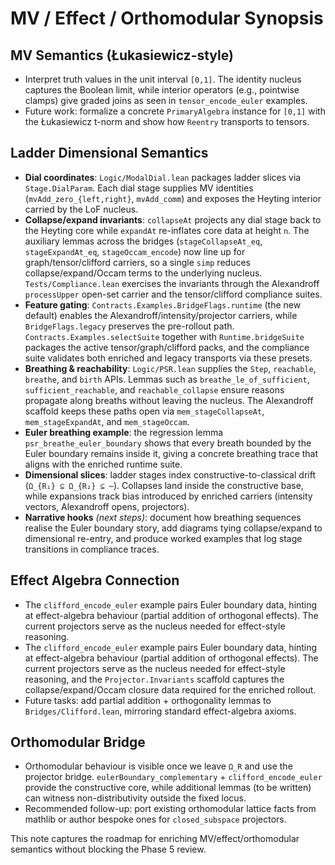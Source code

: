 # MV / Effect / Orthomodular Synopsis

## MV Semantics (Łukasiewicz-style)
- Interpret truth values in the unit interval `[0,1]`. The identity nucleus captures the Boolean limit, while interior operators (e.g., pointwise clamps) give graded joins as seen in `tensor_encode_euler` examples.
- Future work: formalize a concrete `PrimaryAlgebra` instance for `[0,1]` with the Łukasiewicz t-norm and show how `Reentry` transports to tensors.

## Ladder Dimensional Semantics
- **Dial coordinates**: `Logic/ModalDial.lean` packages ladder slices via `Stage.DialParam`.  Each dial stage supplies MV identities (`mvAdd_zero_{left,right}`, `mvAdd_comm`) and exposes the Heyting interior carried by the LoF nucleus.
- **Collapse/expand invariants**: `collapseAt` projects any dial stage back to the Heyting core while `expandAt` re-inflates core data at height `n`.  The auxiliary lemmas across the bridges (`stageCollapseAt_eq`, `stageExpandAt_eq`, `stageOccam_encode`) now line up for graph/tensor/clifford carriers, so a single `simp` reduces collapse/expand/Occam terms to the underlying nucleus.  `Tests/Compliance.lean` exercises the invariants through the Alexandroff `processUpper` open-set carrier and the tensor/clifford compliance suites.
- **Feature gating**: `Contracts.Examples.BridgeFlags.runtime` (the new default) enables the Alexandroff/intensity/projector carriers, while `BridgeFlags.legacy` preserves the pre-rollout path. `Contracts.Examples.selectSuite` together with `Runtime.bridgeSuite` packages the active tensor/graph/clifford packs, and the compliance suite validates both enriched and legacy transports via these presets.
- **Breathing & reachability**: `Logic/PSR.lean` supplies the `Step`, `reachable`, `breathe`, and `birth` APIs.  Lemmas such as `breathe_le_of_sufficient`, `sufficient_reachable`, and `reachable_collapse` ensure reasons propagate along breaths without leaving the nucleus.  The Alexandroff scaffold keeps these paths open via `mem_stageCollapseAt`, `mem_stageExpandAt`, and `mem_stageOccam`.
- **Euler breathing example**: the regression lemma `psr_breathe_euler_boundary` shows that every breath bounded by the Euler boundary remains inside it, giving a concrete breathing trace that aligns with the enriched runtime suite.
- **Dimensional slices**: ladder stages index constructive-to-classical drift (`Ω_{R₁} ⊆ Ω_{R₂} ⊆ ⋯`).  Collapses land inside the constructive base, while expansions track bias introduced by enriched carriers (intensity vectors, Alexandroff opens, projectors).
- **Narrative hooks** *(next steps)*: document how breathing sequences realise the Euler boundary story, add diagrams tying collapse/expand to dimensional re-entry, and produce worked examples that log stage transitions in compliance traces.

## Effect Algebra Connection
- The `clifford_encode_euler` example pairs Euler boundary data, hinting at effect-algebra behaviour (partial addition of orthogonal effects). The current projectors serve as the nucleus needed for effect-style reasoning.
- The `clifford_encode_euler` example pairs Euler boundary data, hinting at effect-algebra behaviour (partial addition of orthogonal effects). The current projectors serve as the nucleus needed for effect-style reasoning, and the `Projector.Invariants` scaffold captures the collapse/expand/Occam closure data required for the enriched rollout.
- Future tasks: add partial addition + orthogonality lemmas to `Bridges/Clifford.lean`, mirroring standard effect-algebra axioms.

## Orthomodular Bridge
- Orthomodular behaviour is visible once we leave `Ω_R` and use the projector bridge. `eulerBoundary_complementary` + `clifford_encode_euler` provide the constructive core, while additional lemmas (to be written) can witness non-distributivity outside the fixed locus.
- Recommended follow-up: port existing orthomodular lattice facts from mathlib or author bespoke ones for `closed_subspace` projectors.

This note captures the roadmap for enriching MV/effect/orthomodular semantics without blocking the Phase 5 review.
